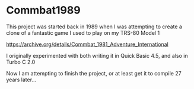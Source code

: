 # Commbat1989

This project was started back in 1989 when I was attempting to create a clone
of a fantastic game I used to play on my TRS-80 Model 1

https://archive.org/details/Commbat_1981_Adventure_International

I originally experimented with both writing it in Quick Basic 4.5, and also
in Turbo C 2.0

Now I am attempting to finish the project, or at least get it to compile 27 years later...
